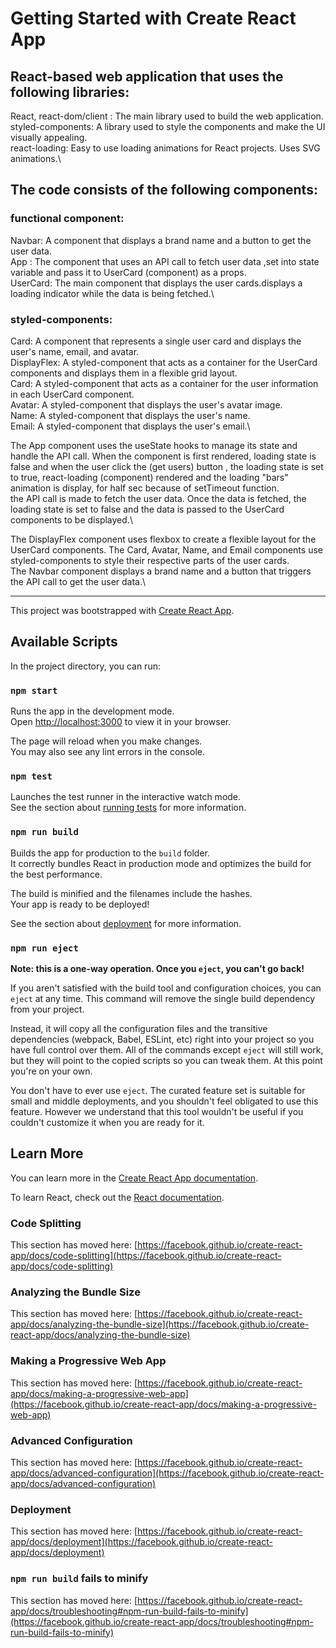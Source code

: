 # Getting Started with Create React App


## React-based web application that uses the following libraries:

React, react-dom/client : The main library used to build the web application.\
styled-components: A library used to style the components and make the UI visually appealing.\
react-loading: Easy to use loading animations for React projects. Uses SVG animations.\

## The code consists of the following components:
### functional component:

Navbar: A component that displays a brand name and a button to get the user data.\
App : The component that uses an API call to fetch user data ,set into state variable and pass it to UserCard (component) as a props.\
UserCard: The main component that displays the user cards.displays a loading indicator while the data is being fetched.\

### styled-components:

Card: A component that represents a single user card and displays the user's name, email, and avatar.\
DisplayFlex: A styled-component that acts as a container for the UserCard components and displays them in a flexible grid layout.\
Card: A styled-component that acts as a container for the user information in each UserCard component.\
Avatar: A styled-component that displays the user's avatar image.\
Name: A styled-component that displays the user's name.\
Email: A styled-component that displays the user's email.\

The App component uses the useState hooks to manage its state and handle the API call. When the component is first rendered, loading state is false and when the user click the (get users) button , the loading state is set to true, react-loading (component) rendered and the loading "bars" animation is display, for half sec because of setTimeout function.\
the API call is made to fetch the user data. Once the data is fetched, the loading state is set to false and the data is passed to the UserCard components to be displayed.\

The DisplayFlex component uses flexbox to create a flexible layout for the UserCard components. The Card, Avatar, Name, and Email components use styled-components to style their respective parts of the user cards. \
The Navbar component displays a brand name and a button that triggers the API call to get the user data.\

--------------------------------------------------------------------------------------------------------------------------------------------------------

This project was bootstrapped with [Create React App](https://github.com/facebook/create-react-app).

## Available Scripts

In the project directory, you can run:

### `npm start`

Runs the app in the development mode.\
Open [http://localhost:3000](http://localhost:3000) to view it in your browser.

The page will reload when you make changes.\
You may also see any lint errors in the console.

### `npm test`

Launches the test runner in the interactive watch mode.\
See the section about [running tests](https://facebook.github.io/create-react-app/docs/running-tests) for more information.

### `npm run build`

Builds the app for production to the `build` folder.\
It correctly bundles React in production mode and optimizes the build for the best performance.

The build is minified and the filenames include the hashes.\
Your app is ready to be deployed!

See the section about [deployment](https://facebook.github.io/create-react-app/docs/deployment) for more information.

### `npm run eject`

**Note: this is a one-way operation. Once you `eject`, you can't go back!**

If you aren't satisfied with the build tool and configuration choices, you can `eject` at any time. This command will remove the single build dependency from your project.

Instead, it will copy all the configuration files and the transitive dependencies (webpack, Babel, ESLint, etc) right into your project so you have full control over them. All of the commands except `eject` will still work, but they will point to the copied scripts so you can tweak them. At this point you're on your own.

You don't have to ever use `eject`. The curated feature set is suitable for small and middle deployments, and you shouldn't feel obligated to use this feature. However we understand that this tool wouldn't be useful if you couldn't customize it when you are ready for it.

## Learn More

You can learn more in the [Create React App documentation](https://facebook.github.io/create-react-app/docs/getting-started).

To learn React, check out the [React documentation](https://reactjs.org/).

### Code Splitting

This section has moved here: [https://facebook.github.io/create-react-app/docs/code-splitting](https://facebook.github.io/create-react-app/docs/code-splitting)

### Analyzing the Bundle Size

This section has moved here: [https://facebook.github.io/create-react-app/docs/analyzing-the-bundle-size](https://facebook.github.io/create-react-app/docs/analyzing-the-bundle-size)

### Making a Progressive Web App

This section has moved here: [https://facebook.github.io/create-react-app/docs/making-a-progressive-web-app](https://facebook.github.io/create-react-app/docs/making-a-progressive-web-app)

### Advanced Configuration

This section has moved here: [https://facebook.github.io/create-react-app/docs/advanced-configuration](https://facebook.github.io/create-react-app/docs/advanced-configuration)

### Deployment

This section has moved here: [https://facebook.github.io/create-react-app/docs/deployment](https://facebook.github.io/create-react-app/docs/deployment)

### `npm run build` fails to minify

This section has moved here: [https://facebook.github.io/create-react-app/docs/troubleshooting#npm-run-build-fails-to-minify](https://facebook.github.io/create-react-app/docs/troubleshooting#npm-run-build-fails-to-minify)
